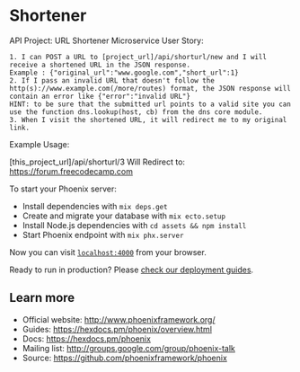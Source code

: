 # Shortener

API Project: URL Shortener Microservice
User Story:

    1. I can POST a URL to [project_url]/api/shorturl/new and I will receive a shortened URL in the JSON response.
    Example : {"original_url":"www.google.com","short_url":1}
    2. If I pass an invalid URL that doesn't follow the http(s)://www.example.com(/more/routes) format, the JSON response will contain an error like {"error":"invalid URL"}
    HINT: to be sure that the submitted url points to a valid site you can use the function dns.lookup(host, cb) from the dns core module.
    3. When I visit the shortened URL, it will redirect me to my original link.
    
Example Usage:

[this_project_url]/api/shorturl/3
Will Redirect to: https://forum.freecodecamp.com


To start your Phoenix server:

  * Install dependencies with `mix deps.get`
  * Create and migrate your database with `mix ecto.setup`
  * Install Node.js dependencies with `cd assets && npm install`
  * Start Phoenix endpoint with `mix phx.server`

Now you can visit [`localhost:4000`](http://localhost:4000) from your browser.

Ready to run in production? Please [check our deployment guides](https://hexdocs.pm/phoenix/deployment.html).

## Learn more

  * Official website: http://www.phoenixframework.org/
  * Guides: https://hexdocs.pm/phoenix/overview.html
  * Docs: https://hexdocs.pm/phoenix
  * Mailing list: http://groups.google.com/group/phoenix-talk
  * Source: https://github.com/phoenixframework/phoenix
